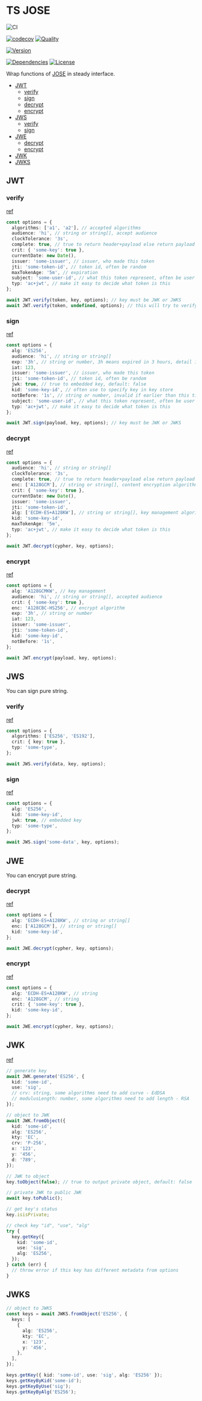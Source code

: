 # TS JOSE

![CI](https://github.com/evan361425/ts-jose/actions/workflows/CI.yml/badge.svg)

[![codecov](https://codecov.io/gh/evan361425/ts-jose/branch/master/graph/badge.svg)](https://codecov.io/gh/evan361425/ts-jose)
[![Quality](https://img.shields.io/codefactor/grade/github/evan361425/ts-jose)](https://www.codefactor.io/repository/github/evan361425/ts-jose)

[![Version](https://img.shields.io/npm/v/ts-jose)](https://www.npmjs.com/package/ts-jose)

[![Dependencies](https://david-dm.org/evan361425/ts-jose/status.svg)](https://david-dm.org/evan361425/ts-jose)
[![License](https://img.shields.io/github/license/evan361425/ts-jose)](LICENSE)

Wrap functions of [JOSE](https://github.com/panva/jose) in steady interface.

- [JWT](#jwt)
  - [verify](#verify)
  - [sign](#sign)
  - [decrypt](#decrypt)
  - [encrypt](#encrypt)
- [JWS](#jws)
  - [verify](#verify-1)
  - [sign](#sign-1)
- [JWE](#jwe)
  - [decrypt](#decrypt-1)
  - [encrypt](#encrypt-1)
- [JWK](#jwk)
- [JWKS](#jwks)

## JWT

### verify

[ref](https://github.com/panva/jose/blob/main/docs/interfaces/jwt_verify.jwtverifyoptions.md)

```ts
const options = {
  algorithms: ['a1', 'a2'], // accepted algorithms
  audience: 'hi', // string or string[], accept audience
  clockTolerance: '3s',
  complete: true, // true to return header+payload else return payload only, default: false
  crit: { 'some-key': true },
  currentDate: new Date(),
  issuer: 'some-issuer', // issuer, who made this token
  jti: 'some-token-id', // token id, often be random
  maxTokenAge: '5m', // expiration
  subject: 'some-user-id', // what this token represent, often be user ID
  typ: 'ac+jwt', // make it easy to decide what token is this
};

await JWT.verify(token, key, options); // key must be JWK or JWKS
await JWT.verify(token, undefined, options); // this will try to verify by embedded key
```

### sign

[ref](https://github.com/panva/jose/blob/main/docs/classes/jwt_sign.signjwt.md)

```ts
const options = {
  alg: 'ES256',
  audience: 'hi', // string or string[]
  exp: '3h', // string or number, 3h means expired in 3 hours, detail in [ref]
  iat: 123,
  issuer: 'some-issuer', // issuer, who made this token
  jti: 'some-token-id', // token id, often be random
  jwk: true, // true to embedded key, default: false
  kid: 'some-key-id', // often use to specify key in key store
  notBefore: '1s', // string or number, invalid if earlier than this time
  subject: 'some-user-id', // what this token represent, often be user ID
  typ: 'ac+jwt', // make it easy to decide what token is this
};

await JWT.sign(payload, key, options); // key must be JWK or JWKS
```

### decrypt

[ref](https://github.com/panva/jose/blob/main/docs/functions/jwe_compact_decrypt.compactdecrypt.md#readme)

```ts
const options = {
  audience: 'hi', // string or string[]
  clockTolerance: '3s',
  complete: true, // true to return header+payload else return payload only, default: false
  enc: ['A128GCM'], // string or string[], content encryption algorithms
  crit: { 'some-key': true },
  currentDate: new Date(),
  issuer: 'some-issuer',
  jti: 'some-token-id',
  alg: ['ECDH-ES+A128KW'], // string or string[], key management algorithms
  kid: 'some-key-id',
  maxTokenAge: '5m',
  typ: 'ac+jwt', // make it easy to decide what token is this
};

await JWT.decrypt(cypher, key, options);
```

### encrypt

[ref](https://github.com/panva/jose/blob/main/docs/classes/jwt_encrypt.encryptjwt.md#readme)

```ts
const options = {
  alg: 'A128GCMKW', // key management
  audience: 'hi', // string or string[], accepted audience
  crit: { 'some-key': true },
  enc: 'A128CBC-HS256', // encrypt algorithm
  exp: '3h', // string or number
  iat: 123,
  issuer: 'some-issuer',
  jti: 'some-token-id',
  kid: 'some-key-id',
  notBefore: '1s',
};

await JWT.encrypt(payload, key, options);
```

## JWS

You can sign pure string.

### verify

[ref](https://github.com/panva/jose/blob/main/docs/functions/jws_compact_verify.compactverify.md#readme)

```ts
const options = {
  algorithms: ['ES256', 'ES192'],
  crit: { key: true },
  typ: 'some-type',
};

await JWS.verify(data, key, options);
```

### sign

[ref](https://github.com/panva/jose/blob/main/docs/classes/jws_compact_sign.compactsign.md#readme)

```ts
const options = {
  alg: 'ES256',
  kid: 'some-key-id',
  jwk: true, // embedded key
  typ: 'some-type',
};

await JWS.sign('some-data', key, options);
```

## JWE

You can encrypt pure string.

### decrypt

[ref](https://github.com/panva/jose/blob/main/docs/functions/jwe_compact_decrypt.compactdecrypt.md#readme)

```ts
const options = {
  alg: 'ECDH-ES+A128KW', // string or string[]
  enc: ['A128GCM'], // string or string[]
  kid: 'some-key-id',
};

await JWE.decrypt(cypher, key, options);
```

### encrypt

[ref](https://github.com/panva/jose/blob/main/docs/classes/jwe_compact_encrypt.compactencrypt.md#readme)

```ts
const options = {
  alg: 'ECDH-ES+A128KW', // string
  enc: 'A128GCM', // string
  crit: { 'some-key': true },
  kid: 'some-key-id',
};

await JWE.encrypt(cypher, key, options);
```

## JWK

[ref](https://github.com/panva/jose/blob/main/docs/interfaces/types.jwk.md)

```ts
// generate key
await JWK.generate('ES256', {
  kid: 'some-id',
  use: 'sig',
  // crv: string, some algorithms need to add curve - EdDSA
  // modulusLength: number, some algorithms need to add length - RSA
});

// object to JWK
await JWK.fromObject({
  kid: 'some-id',
  alg: 'ES256',
  kty: 'EC',
  crv: 'P-256',
  x: '123',
  y: '456',
  d: '789',
});

// JWK to object
key.toObject(false); // true to output private object, default: false

// private JWK to public JWK
await key.toPublic();

// get key's status
key.isisPrivate;

// check key "id", "use", "alg"
try {
  key.getKey({
    kid: 'some-id',
    use: 'sig',
    alg: 'ES256',
  });
} catch (err) {
  // throw error if this key has different metadata from options
}
```

## JWKS

```ts
// object to JWKS
const keys = await JWKS.fromObject('ES256', {
  keys: [
    {
      alg: 'ES256',
      kty: 'EC',
      x: '123',
      y: '456',
    },
  ],
});

keys.getKey({ kid: 'some-id', use: 'sig', alg: 'ES256' });
keys.getKeyByKid('some-id');
keys.getKeyByUse('sig');
keys.getKeyByAlg('ES256');
```
